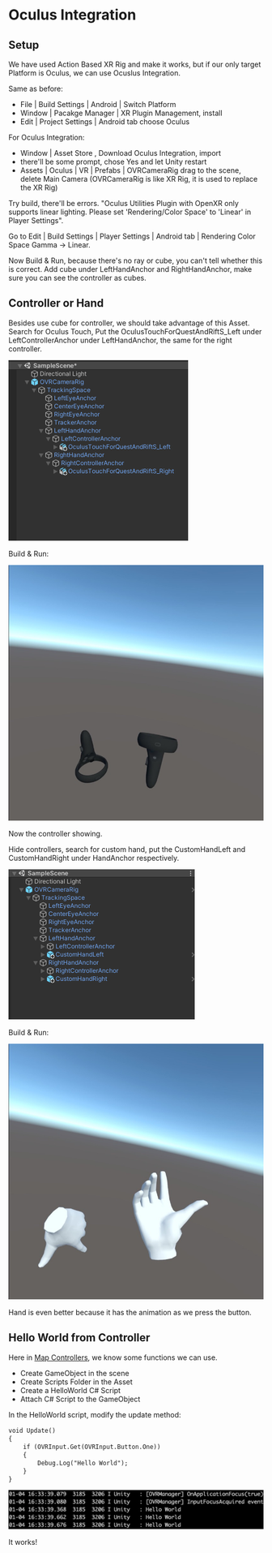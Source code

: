 # Oculus Integration 

## Setup

We have used Action Based XR Rig and make it works, but if our only target Platform is Oculus, we can use Ocuslus Integration.


Same as before:

- File | Build Settings | Android | Switch Platform
- Window | Pacakge Manager | XR Plugin Management, install
- Edit | Project Settings | Android tab choose Oculus

For Oculus Integration:

- Window | Asset Store , Download Oculus Integration, import
- there'll be some prompt, chose Yes and let Unity restart
- Assets | Oculus | VR | Prefabs | OVRCameraRig drag to the scene, delete Main Camera (OVRCameraRig is like XR Rig, it is used to replace the XR Rig)



Try build, there'll be errors. "Oculus Utilities Plugin with OpenXR only supports linear lighting. Please set 'Rendering/Color Space' to 'Linear' in Player Settings".

Go to Edit | Build Settings | Player Settings | Android tab | Rendering Color Space Gamma -> Linear.
 
Now Build & Run, because there's no ray or cube, you can't tell whether this is correct. Add cube under LeftHandAnchor and RightHandAnchor, make sure you can see the controller as cubes.




## Controller or Hand

Besides use cube for controller, we should take advantage of this Asset. Search for Oculus Touch, Put the OculusTouchForQuestAndRiftS_Left under LeftControllerAnchor under LeftHandAnchor, the same for the right controller.

![](images/oculus_integration_controller_setting.png)


Build & Run:

![](images/oculus_integration_controller.jpg)

Now the controller showing.

Hide controllers, search for custom hand, put the CustomHandLeft and CustomHandRight under HandAnchor respectively.

![](images/oculus_intergration_hand_settings.png)

Build & Run:

![](images/oculus_integration_hand.jpg)


Hand is even better because it has the animation as we press the button.


## Hello World from Controller

Here in [Map Controllers](https://developer.oculus.com/documentation/unity/unity-ovrinput/), we know some functions we can use.


- Create GameObject in the scene
- Create Scripts Folder in the Asset
- Create a HelloWorld C# Script
- Attach C# Script to the GameObject

In the HelloWorld script, modify the update method:


```
void Update()
{
    if (OVRInput.Get(OVRInput.Button.One))
    {
        Debug.Log("Hello World");
    }
}
```

![](images/oculus_integration_hello_world.png)

It works!





